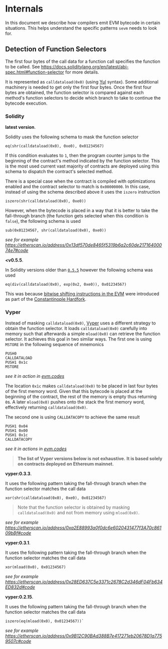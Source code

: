 # Internals

In this document we describe how compilers emit EVM bytecode in certain situations.
This helps understand the specific patterns `sevm` needs to look for.

## Detection of Function Selectors

The first four bytes of the call data for a function call specifies the function to be called.
See <https://docs.soliditylang.org/en/latest/abi-spec.html#function-selector> for more details.

It is represented as `calldataload(0x0)` (using [Yul](https://docs.soliditylang.org/en/latest/yul.html) syntax). Some additional machinery is needed to get only the first four bytes.
Once the first four bytes are obtained,
the function selector is compared against each method's function selectors to decide which branch to take to continue the bytecode execution.

### Solidity

**latest version**.

Solidity uses the following schema to mask the function selector

```yul
eq(shr(calldataload(0x0), 0xe0), 0x01234567)
```

If this condition evaluates to `1`, then the program counter jumps to the beginning of the contract's method indicated by the function selector.
This is the most used current vast majority of contracts are deployed using this schema to dispatch the contract's selected method.

There is a special case when the contract is compiled with optimizations enabled and the contract selector to match is `0x00000000`.
In this case, instead of using the schema described above it uses the `iszero` instruction

```yul
iszero(shr(calldataload(0x0), 0xe0))
```

However, when the bytecode is placed in a way that it is better to take the fall-through branch (the function gets selected when this condition is `false`),
the following schema is used

```yul
sub(0x01234567, shr(calldataload(0x0), 0xe0))
```

_see for example <https://etherscan.io/address/0x13df570de8465f5319b6a2c60de21716400074e7#code>_

**<v0.5.5**.

In Solidity versions older than [`0.5.5`](https://soliditylang.org/blog/2019/03/05/solidity-0.5.5-release-announcement/) however the following schema was used

```yul
eq(div(calldataload(0x0), exp(0x2, 0xe0)), 0x01234567)
```

This was because [bitwise shifting instructions in the EVM](https://eips.ethereum.org/EIPS/eip-145) were introduced as part of the [Constantinople Hardfork](https://eips.ethereum.org/EIPS/eip-1013).

### Vyper

Instead of masking `calldataload(0x0)`, [Vyper](https://docs.vyperlang.org/en/stable/) uses a different strategy to obtain the function selector.
It loads `calldataload(0x0)` carefully into memory such that afterwards a simple `mload(0x0)` can retrieve the function selector.
It achieves this goal in two similar ways.
The first one is using `MSTORE` in the following sequence of mnemonics

```mnemonic
PUSH0
CALLDATALOAD
PUSH1 0x1c
MSTORE
```

_see it in action in [evm.codes](https://www.evm.codes/playground?fork=shanghai&unit=Wei&callData=0x01234567&codeType=Mnemonic&code='PUSH0~CALLDATALOAD~PUSH1%200x1c~MSTORE~~'~%5Cn%01~_)_

The location `0x1c` makes `calldataload(0x0)` to be placed in last four bytes of the first memory word.
Given that this bytecode is placed at the beginning of the contract,
the rest of the memory is empty thus returning `0`s.
A later `mload(0x0)` pushes onto the stack the first memory word,
effectively returning `calldataload(0x0)`.

The second one is using `CALLDATACOPY` to achieve the same result

```mnemonic
PUSH1 0x04
PUSH1 0x00
PUSH1 0x1c
CALLDATACOPY
```

_see it in actions in [evm.codes](https://www.evm.codes/playground?fork=shanghai&unit=Wei&callData=0x01234567&codeType=Mnemonic&code='~04z~00z~1czCALLDATACOPYz'~PUSH1%200xz%5Cn%01z~_)_

> **The list of Vyper versions below is not exhaustive.**
> **It is based solely on contracts deployed on Ethereum mainnet.**

**vyper:0.3.3**.

It uses the following pattern taking the fall-through branch when the function selector matches the call data

```yul
xor(shr(calldataload(0x0), 0xe0), 0x01234567)
```

> Note that the function selector is obtained by masking `calldataload(0x0)` and not from memory using `mload(0x0)`.

_see for example <https://etherscan.io/address/0xa2E88993a0f0dc6e6020431477f3A70c86109bBf#code>_

**vyper:0.3.1**.

It uses the following pattern taking the fall-through branch when the function selector matches the call data

```yul
xor(mload(0x0), 0x01234567)
```

_see for example <https://etherscan.io/address/0x28ED637C5e3371c2678C2d346dF04Fb634ED832d#code>_

**vyper:0.2.15**.

It uses the following pattern taking the fall-through branch when the function selector matches the call data

```yul
iszero(eq(mload(0x0), 0x01234567))`
```

_see for example <https://etherscan.io/address/0x9B12C90BAd388B7e417271eb20678D1a7759507c#code>_
